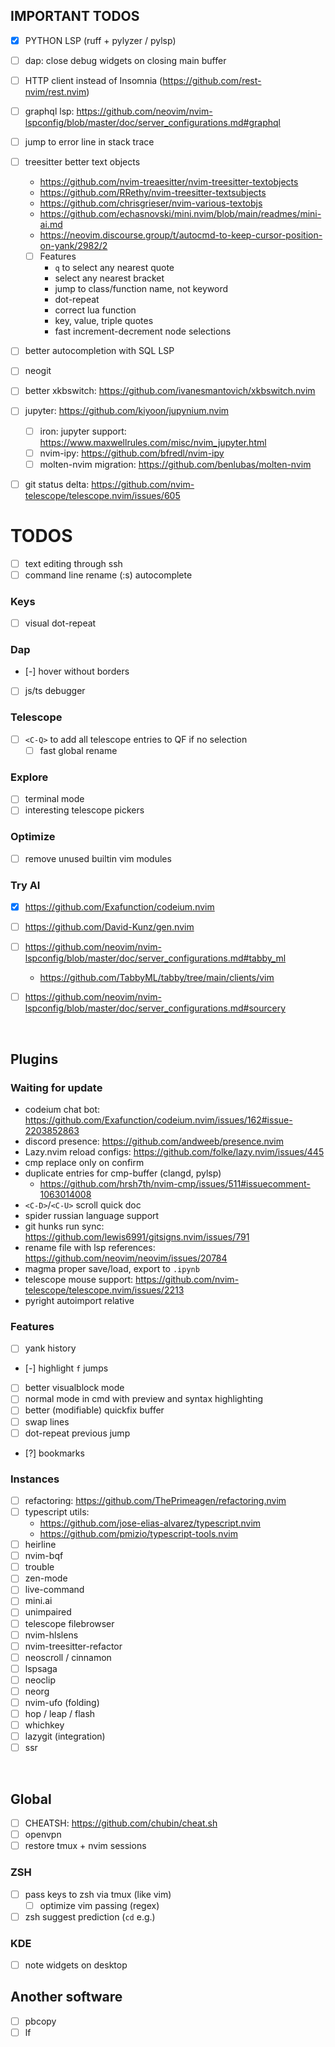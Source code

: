 ## IMPORTANT TODOS

- [X] PYTHON LSP (ruff + pylyzer / pylsp)
- [ ] dap: close debug widgets on closing main buffer
- [ ] HTTP client instead of Insomnia (https://github.com/rest-nvim/rest.nvim)

- [ ] graphql lsp: https://github.com/neovim/nvim-lspconfig/blob/master/doc/server_configurations.md#graphql
- [ ] jump to error line in stack trace
- [ ] treesitter better text objects 
    - https://github.com/nvim-treaesitter/nvim-treesitter-textobjects
    - https://github.com/RRethy/nvim-treesitter-textsubjects
    - https://github.com/chrisgrieser/nvim-various-textobjs
    - https://github.com/echasnovski/mini.nvim/blob/main/readmes/mini-ai.md
    - https://neovim.discourse.group/t/autocmd-to-keep-cursor-position-on-yank/2982/2
    - [ ] Features
        - `q` to select any nearest quote
        - select any nearest bracket
        - jump to class/function name, not keyword
        - dot-repeat
        - correct lua function
        - key, value, triple quotes
        - fast increment-decrement node selections
- [ ] better autocompletion with SQL LSP
- [ ] neogit
- [ ] better xkbswitch: https://github.com/ivanesmantovich/xkbswitch.nvim
- [ ] jupyter: https://github.com/kiyoon/jupynium.nvim
    - [ ] iron: jupyter support: https://www.maxwellrules.com/misc/nvim_jupyter.html
    - [ ] nvim-ipy: https://github.com/bfredl/nvim-ipy
    - [ ] molten-nvim migration: https://github.com/benlubas/molten-nvim
- [ ] git status delta: https://github.com/nvim-telescope/telescope.nvim/issues/605

# TODOS
- [ ] text editing through ssh
- [ ] command line rename (:s) autocomplete
### Keys
- [ ] visual dot-repeat
### Dap
- [-] hover without borders
- [ ] js/ts debugger
### Telescope
- [ ] `<C-Q>` to add all telescope entries to QF if no selection
    - [ ] fast global rename
### Explore
- [ ] terminal mode
- [ ] interesting telescope pickers
### Optimize
- [ ] remove unused builtin vim modules
### Try AI
- [x] https://github.com/Exafunction/codeium.nvim
- [ ] https://github.com/David-Kunz/gen.nvim
- [ ] https://github.com/neovim/nvim-lspconfig/blob/master/doc/server_configurations.md#tabby_ml
    - https://github.com/TabbyML/tabby/tree/main/clients/vim
- [ ] https://github.com/neovim/nvim-lspconfig/blob/master/doc/server_configurations.md#sourcery


<br>

## Plugins
### Waiting for update
- codeium chat bot: https://github.com/Exafunction/codeium.nvim/issues/162#issue-2203852863
- discord presence: https://github.com/andweeb/presence.nvim
- Lazy.nvim reload configs: https://github.com/folke/lazy.nvim/issues/445
- cmp replace only on confirm
- duplicate entries for cmp-buffer (clangd, pylsp)
    - https://github.com/hrsh7th/nvim-cmp/issues/511#issuecomment-1063014008
- `<C-D>`/`<C-U>` scroll quick doc
- spider russian language support
- git hunks run sync: https://github.com/lewis6991/gitsigns.nvim/issues/791
- rename file with lsp references: https://github.com/neovim/neovim/issues/20784
- magma proper save/load, export to `.ipynb`
- telescope mouse support: https://github.com/nvim-telescope/telescope.nvim/issues/2213
- pyright autoimport relative
### Features
- [ ] yank history
- [-] highlight `f` jumps
- [ ] better visualblock mode
- [ ] normal mode in cmd with preview and syntax highlighting
- [ ] better (modifiable) quickfix buffer
- [ ] swap lines
- [ ] dot-repeat previous jump
- [?] bookmarks
### Instances
- [ ] refactoring: https://github.com/ThePrimeagen/refactoring.nvim
- [ ] typescript utils:
    - https://github.com/jose-elias-alvarez/typescript.nvim
    - https://github.com/pmizio/typescript-tools.nvim
- [ ] heirline
- [ ] nvim-bqf
- [ ] trouble
- [ ] zen-mode
- [ ] live-command
- [ ] mini.ai
- [ ] unimpaired
- [ ] telescope filebrowser
- [ ] nvim-hlslens
- [ ] nvim-treesitter-refactor
- [ ] neoscroll / cinnamon
- [ ] lspsaga
- [ ] neoclip
- [ ] neorg
- [ ] nvim-ufo (folding)
- [ ] hop / leap / flash
- [ ] whichkey
- [ ] lazygit (integration)
- [ ] ssr

<br>

## Global
- [ ] CHEATSH: https://github.com/chubin/cheat.sh
- [ ] openvpn
- [ ] restore tmux + nvim sessions
### ZSH
- [ ] pass keys to zsh via tmux (like vim)
    - [ ] optimize vim passing (regex)
- [ ] zsh suggest prediction (`cd` e.g.)
### KDE
- [ ] note widgets on desktop

## Another software
- [ ] pbcopy
- [ ] lf
